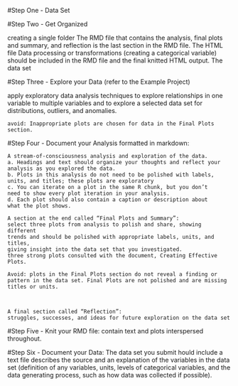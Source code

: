 

#Step One - Data Set

#Step Two - Get Organized

creating a single folder 
    The RMD file that contains the analysis, final plots and summary, and reflection is the last section in the RMD file.
    The HTML file 
    Data processing or transformations (creating a categorical variable) should be included in the RMD file and the final knitted HTML output.
    The data set 

#Step Three - Explore your Data (refer to the Example Project)

apply exploratory data analysis techniques to explore relationships in one variable to multiple variables and to explore a selected data set for distributions, outliers, and anomalies.

    avoid: Inappropriate plots are chosen for data in the Final Plots section.

#Step Four - Document your Analysis formatted in markdown:

    A stream-of-consciousness analysis and exploration of the data.
    a. Headings and text should organize your thoughts and reflect your 
    analysis as you explored the data.
    b. Plots in this analysis do not need to be polished with labels, 
    units, and titles; these plots are exploratory 
    c. You can iterate on a plot in the same R chunk, but you don’t 
    need to show every plot iteration in your analysis.
    d. Each plot should also contain a caption or description about 
    what the plot shows.

    A section at the end called “Final Plots and Summary”:
    select three plots from analysis to polish and share, showing different 
    trends and should be polished with appropriate labels, units, and titles, 
    giving insight into the data set that you investigated.
    three strong plots consulted with the document, Creating Effective Plots.

    Avoid: plots in the Final Plots section do not reveal a finding or 
    pattern in the data set. Final Plots are not polished and are missing 
    titles or units.
    


    A final section called “Reflection”:
    struggles, successes, and ideas for future exploration on the data set 

#Step Five - Knit your RMD file: 
contain text and plots interspersed throughout. 

#Step Six - Document your Data: 
The data set you submit hould include a text file describes the source and an explanation of the variables in the data set (definition of any variables, units, levels of categorical variables, and the data generating process, such as how data was collected if possible).
